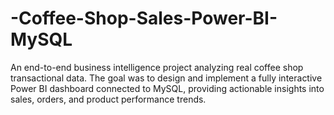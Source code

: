 # -Coffee-Shop-Sales-Power-BI-MySQL
An end-to-end business intelligence project analyzing real coffee shop transactional data. The goal was to design and implement a fully interactive Power BI dashboard connected to MySQL, providing actionable insights into sales, orders, and product performance trends.
